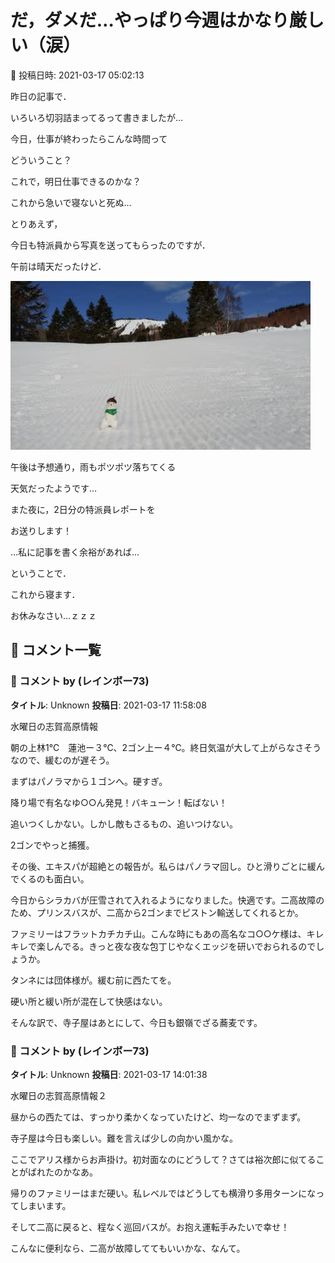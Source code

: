 # だ，ダメだ…やっぱり今週はかなり厳しい（涙）

📅 投稿日時: 2021-03-17 05:02:13

昨日の記事で．


いろいろ切羽詰まってるって書きましたが…


今日，仕事が終わったらこんな時間って


どういうこと？





これで，明日仕事できるのかな？


これから急いで寝ないと死ぬ…





とりあえず，


今日も特派員から写真を送ってもらったのですが．


午前は晴天だったけど．




![87dd6c1324439db4e1a701fe5fe5b24f.jpg](images/87dd6c1324439db4e1a701fe5fe5b24f.jpg)




午後は予想通り，雨もポツポツ落ちてくる


天気だったようです…





また夜に，2日分の特派員レポートを


お送りします！


…私に記事を書く余裕があれば…





ということで．


これから寝ます．


お休みなさい…ｚｚｚ

## 💬 コメント一覧

### 💬 コメント by (レインボー73)
**タイトル**: Unknown
**投稿日**: 2021-03-17 11:58:08

水曜日の志賀高原情報

朝の上林1℃　蓮池ー３℃、2ゴン上ー４℃。終日気温が大して上がらなさそうなので、緩むのが遅そう。

まずはパノラマから１ゴンへ。硬すぎ。

降り場で有名なゆ○○ん発見！バキューン！転ばない！

追いつくしかない。しかし敵もさるもの、追いつけない。

2ゴンでやっと捕獲。

その後、エキスパが超絶との報告が。私らはパノラマ回し。ひと滑りごとに緩んでくるのも面白い。

今日からシラカバが圧雪されて入れるようになりました。快適です。二高故障のため、プリンスバスが、二高から2ゴンまでピストン輸送してくれるとか。

ファミリーはフラットカチカチ山。こんな時にもあの高名なコ○○ケ様は、キレキレで楽しんでる。きっと夜な夜な包丁じやなくエッジを研いでおられるのでしょうか。

タンネには団体様が。緩む前に西たてを。

硬い所と緩い所が混在して快感はない。

そんな訳で、寺子屋はあとにして、今日も銀嶺でざる蕎麦です。

### 💬 コメント by (レインボー73)
**タイトル**: Unknown
**投稿日**: 2021-03-17 14:01:38

水曜日の志賀高原情報２

昼からの西たては、すっかり柔かくなっていたけど、均一なのでまずまず。

寺子屋は今日も楽しい。難を言えば少しの向かい風かな。

ここでアリス様からお声掛け。初対面なのにどうして？さては裕次郎に似てることがばれたのかなあ。

帰りのファミリーはまだ硬い。私レベルではどうしても横滑り多用ターンになってしまいます。

そして二高に戻ると、程なく巡回バスが。お抱え運転手みたいで幸せ！

こんなに便利なら、二高が故障しててもいいかな、なんて。

